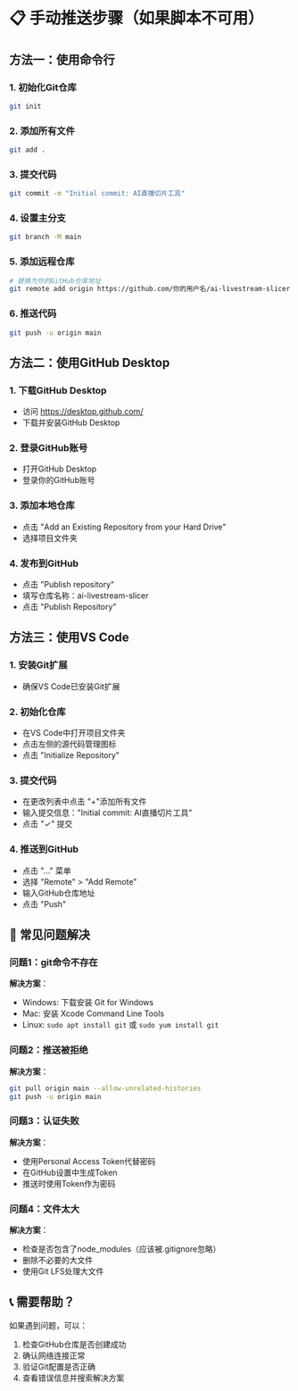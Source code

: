 # 📋 手动推送步骤（如果脚本不可用）

## 方法一：使用命令行

### 1. 初始化Git仓库
```bash
git init
```

### 2. 添加所有文件
```bash
git add .
```

### 3. 提交代码
```bash
git commit -m "Initial commit: AI直播切片工具"
```

### 4. 设置主分支
```bash
git branch -M main
```

### 5. 添加远程仓库
```bash
# 替换为你的GitHub仓库地址
git remote add origin https://github.com/你的用户名/ai-livestream-slicer.git
```

### 6. 推送代码
```bash
git push -u origin main
```

## 方法二：使用GitHub Desktop

### 1. 下载GitHub Desktop
- 访问 https://desktop.github.com/
- 下载并安装GitHub Desktop

### 2. 登录GitHub账号
- 打开GitHub Desktop
- 登录你的GitHub账号

### 3. 添加本地仓库
- 点击 "Add an Existing Repository from your Hard Drive"
- 选择项目文件夹

### 4. 发布到GitHub
- 点击 "Publish repository"
- 填写仓库名称：ai-livestream-slicer
- 点击 "Publish Repository"

## 方法三：使用VS Code

### 1. 安装Git扩展
- 确保VS Code已安装Git扩展

### 2. 初始化仓库
- 在VS Code中打开项目文件夹
- 点击左侧的源代码管理图标
- 点击 "Initialize Repository"

### 3. 提交代码
- 在更改列表中点击 "+"添加所有文件
- 输入提交信息："Initial commit: AI直播切片工具"
- 点击 "✓" 提交

### 4. 推送到GitHub
- 点击 "..." 菜单
- 选择 "Remote" > "Add Remote"
- 输入GitHub仓库地址
- 点击 "Push"

## 🔧 常见问题解决

### 问题1：git命令不存在
**解决方案**：
- Windows: 下载安装 Git for Windows
- Mac: 安装 Xcode Command Line Tools
- Linux: `sudo apt install git` 或 `sudo yum install git`

### 问题2：推送被拒绝
**解决方案**：
```bash
git pull origin main --allow-unrelated-histories
git push -u origin main
```

### 问题3：认证失败
**解决方案**：
- 使用Personal Access Token代替密码
- 在GitHub设置中生成Token
- 推送时使用Token作为密码

### 问题4：文件太大
**解决方案**：
- 检查是否包含了node_modules（应该被.gitignore忽略）
- 删除不必要的大文件
- 使用Git LFS处理大文件

## 📞 需要帮助？

如果遇到问题，可以：
1. 检查GitHub仓库是否创建成功
2. 确认网络连接正常
3. 验证Git配置是否正确
4. 查看错误信息并搜索解决方案